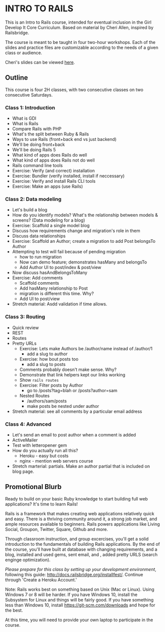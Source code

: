 # INTRO TO RAILS
This is an Intro to Rails course, intended for eventual inclusion in the Girl Develop It Core Curriculum. Based on material by Cheri Allen, inspired by Railsbridge.

The course is meant to be taught in four two-hour workshops. Each of the slides and practice files are customizable according to the needs of a given class or audience.

Cheri's slides can be viewed [here](http://cherimarie.github.io/gdi-core-rails/#/).
## Outline

This course is four 2H classes, with two consecutive classes on two consecutive Saturdays.

### Class 1: Introduction

*  What is GDI
*  What is Rails
*  Compare Rails with PHP
*  What's the split between Ruby & Rails
*  Ways to use Rails (front+back end vs just backend)
*  We'll be doing front+back
*  We'll be doing Rails 5
*  What kind of apps does Rails do well
*  What kind of apps does Rails not do well
*  Rails command line tools
*  Exercise: Verify (and correct) installation
*  Exercise: Bundler (verify installed, install if neccessary)
*  Exercise: Verify and install Rails CLI tools
*  Exercise: Make an apps (use Rails)

### Class 2: Data modeling
* Let's build a blog
* How do you identify models? What's the relationship between models & screens? (Data modeling for a blog)
* Exercise: Scaffold a single model blog
* Discuss how requirements change and migration's role in them
* Discuss data relationships
* Exercise: Scaffold an Author; create a migration to add Post belongsTo Author
* Attempting to test will fail because of pending migration
    * how to run migration
    * Now can demo feature; demonstrates hasMany and belongsTo
    * Add Author UI to post/index & post/view
* Now discuss hasAndBelongsToMany
* Exercise: Add comments
    * Scaffold comments
    * Add hasMany relationship to Post
    * migration is different this time. Why? 
    * Add UI to post/view
* Stretch material: Asdd validation if time allows. 

### Class 3: Routing
* Quick review
* REST
* Routes
* Pretty URLs
    * Exercise: Lets make Authors be /author/name instead of /author/1
        * add a slug to author
    * Exercise: how bout posts too
        * add a slug to posts
    * Comments probably doesn't make sense. Why?
  * Demonstrate that link helpers kept our links working
  * Show ```rails routes```
  * Exercise: Filter posts by Author
      * go to /posts?tag=blah or /posts?author=sam
  * Nested Routes
      * /authors/sam/posts
      * make posts be nested under author
* Stretch material: see all comments by a particular email address

### Class 4: Advanced
* Let's send an email to post author when a comment is added
* ActiveMailer
* Test with letteropener gem
* How do you actually run all this?
    * Heroku - easy but costs
    * nginx - mention web servers course
* Stretch marterial: partials. Make an author partial that is included on blog page.
  

## Promotional Blurb
Ready to build on your basic Ruby knowledge to start building full web applications? It's time to learn Rails! 

Rails is a framework that makes creating web applications relatively quick and easy. There is a thriving community around it, a strong job market, and ample resources available to beginners. Rails powers applications like Living Social, Groupon, Twitter, Square, Github and more.

Through classroom instruction, and group excercises, you'll get a solid introduction to the fundamentals of building Rails applications. By the end of the course, you'll have built at database with changing requirements, and a blog, installed and used gems, sent email, and , added pretty URLS (search enginge optimization).

_Please prepare for this class by setting up your development environment_, following this guide: http://docs.railsbridge.org/installfest/. Continue through 'Create a Heroku Account.' 

Note: Rails works best on something based on Unix (Mac or Linux). Using Windows 7 or 8 will be harder. If you have Windows 10, install the Subsystem for Linux and things will be fairly good. If you have something less than Windows 10, install https://git-scm.com/downloads and hope for the best. 

At this time, you will need to provide your own laptop to participate in the course.


